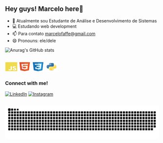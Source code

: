 ## Hey guys! Marcelo here👋

- 📃 Atualmente sou Estudante de Análise e Desenvolvimento de Sistemas 
- 💻 Estudando web development
- 📫 Para contato marcelofaffe@gmail.com
- 😄 Pronouns: ele/dele

![Anurag's GitHub stats](https://github-readme-stats.vercel.app/api?username=Faffe-hub&show_icons=true&theme=dark)

<img align="right" alt="" height="190px" src="https://cdn.discordapp.com/attachments/1225525901446352938/1294033861847679176/2fb7f995-f7be-42aa-b73d-c2eb5a48eb7a.jpg?ex=67098a72&is=670838f2&hm=6f83a8142002eea63866725cb164a977a303e7b78638dcbae3be6ba7d315902e&">

<div style="display: inline_block"><br>
  <img align="center" alt="Rafa-Js" height="30" width="40" src="https://raw.githubusercontent.com/devicons/devicon/master/icons/javascript/javascript-plain.svg">
  <img align="center" alt="Rafa-HTML" height="30" width="40" src="https://raw.githubusercontent.com/devicons/devicon/master/icons/html5/html5-original.svg">
  <img align="center" alt="Rafa-CSS" height="30" width="40" src="https://raw.githubusercontent.com/devicons/devicon/master/icons/css3/css3-original.svg">
  <img align="center" alt="Rafa-Python" height="30" width="40" src="https://raw.githubusercontent.com/devicons/devicon/master/icons/python/python-original.svg">
</div>

  ##

<h3 align="left">Connect with me!</h3>

[![LinkedIn](https://img.shields.io/badge/-LinkedIn-000?style=for-the-badge&logo=linkedin&logoColor=A4A4A4color:FFF)]()
[![Instagram](https://img.shields.io/badge/-Instagram-000?style=for-the-badge&logo=instagram&logoColor=FF00F6&color:FFF)](https://www.instagram.com/marcelo.faffe/)

  ##
  
<picture align="center">
  <source media="(prefers-color-scheme: dark)" srcset="https://raw.githubusercontent.com/Faffe-hub/Faffe-hub/output/github-contribution-grid-snake-dark.svg">
  <source media="(prefers-color-scheme: light)" srcset="https://raw.githubusercontent.com/Faffe-hub/Faffe-hub/output/github-contribution-grid-snake-dark.svg">
  <img align="center" alt="github contribution grid snake animation" src="https://raw.githubusercontent.com/Faffe-hub/Faffe-hub/output/github-contribution-grid-snake.svg">
</picture>
